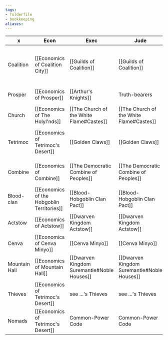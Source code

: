 ```yaml
---
tags:
- folderfile
- bookkeeping
aliases:
---
```



| x             | Econ                                       | Exec                                        | Jude                                        | Legi                                                                     |
| ------------- | ------------------------------------------ | ------------------------------------------- | ------------------------------------------- | ------------------------------------------------------------------------ |
| Coalition     | [[Economics of Coalition City]]            | [[Guilds of Coalition]]                     | [[Guilds of Coalition]]                     | [[Coalition's Founding Document]] & [[Communicaes]] as Civil-Common Code |
| Prosper       | [[Economics of Prosper]]                   | [[Arthur's Knights]]                        | Truth-bearers                               | [[Carta Prosperitatis]] as Civil Code                                    |
| Church        | [[Economics of The Holyl'nds]]             | [[The Church of the White Flame#Castes]]    | [[The Church of the White Flame#Castes]]    | [[The Tome of Gannon]] as Canonical Code                                 |
| Tetrimoc      | [[Economics of Tetrimoc's Desert]]         | [[Golden Claws]]                            | [[Golden Claws]]                            | [[Golden Claws#The Council of Eight]] as Common Code                     |
| Combine       | [[Economics of Combine]]                   | [[The Democratic Combine of Peoples]]       | [[The Democratic Combine of Peoples]]       | [[Coalition's Founding Document]] as Civil-Social Code                   |
| Blood-clan    | [[Economics of the Hobgoblin Territories]] | [[Blood-Hobgoblin Clan Pact]]               | [[Blood-Hobgoblin Clan Pact]]               | [[Blood-Hobgoblin Clan Pact]] as Civil Code                              |
| Actstow       | [[Economics of Actstow]]                   | [[Dwarven Kingdom Actstow]]                 | [[Dwarven Kingdom Actstow]]                 | [[Actstow's Constitution]] as Civil-Social Code                          |
| Cenva         | [[Economics of Cenva Minyo]]               | [[Cenva Minyo]]                             | [[Cenva Minyo]]                             | [[Cenva Minyo]] as Common-Social Code                                    |
| Mountain Hall | [[Economics of Mountain Hall]]             | [[Dwarven Kingdom Suremantle#Noble Houses]] | [[Dwarven Kingdom Suremantle#Noble Houses]] | [[Mountain Hall's Constitution]] as Civil Code                           |
| Thieves       | [[Economics of Tetrimoc's Desert]]         | see ...'s Thieves                           | see ...'s Thieves                           | [[The Code of Thieves]] as Civil-Social Code                             |
| Nomads        | [[Economics of Tetrimoc's Desert]]         | Common-Power Code                           | Common-Power Code                           | Common-Power Code                                                        |